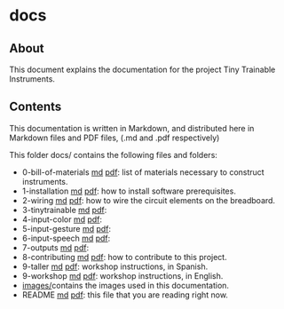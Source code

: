 # docs

## About

This document explains the documentation for the project Tiny Trainable Instruments.

## Contents

This documentation is written in Markdown, and distributed here in Markdown files and PDF files, (.md and .pdf respectively)

This folder docs/ contains the following files and folders:

* 0-bill-of-materials [md](0-bill-of-materials.md) [pdf](0-bill-of-materials.pdf): list of materials necessary to construct instruments.
* 1-installation [md](1-installation.md) [pdf](1-installation.pdf): how to install software prerequisites.
* 2-wiring [md](2-wiring.md)  [pdf](2-wiring.pdf): how to wire the circuit elements on the breadboard.
* 3-tinytrainable [md](3-tinytrainable.md) [pdf](3-tinytrainable.pdf):
* 4-input-color [md](4-input-color.md) [pdf](4-input-color.pdf):
* 5-input-gesture [md](5-input-gesture.md) [pdf](5-input-gesture.pdf):
* 6-input-speech [md](6-input-speech.md) [pdf](6-input-speech.pdf):
* 7-outputs [md](7-outputs.md) [pdf](7-outputs.pdf):
* 8-contributing [md](8-contributing.md) [pdf](8-contributing.pdf): how to contribute to this project.
* 9-taller [md](9-taller.md) [pdf](9-taller.pdf): workshop instructions, in Spanish.
* 9-workshop [md](9-workshop.md) [pdf](9-workshop.pdf): workshop instructions, in English.
* [images/](images/)contains the images used in this documentation.
* README [md](README.md) [pdf](README.pdf): this file that you are reading right now.
